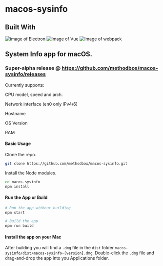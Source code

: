 # macos-sysinfo

## Built With

![image of Electron](https://avatars3.githubusercontent.com/u/13409222?s=200&v=4&s=50)
![Image of Vue](https://avatars3.githubusercontent.com/u/6128107?s=200&v=4&s=50)
![Image of webpack](https://avatars1.githubusercontent.com/u/2105791?s=200&v=4&s=50)

## System Info app for macOS.

### Super-alpha release @ https://github.com/methodbox/macos-sysinfo/releases

Currently supports:

CPU model, speed and arch.

Network interface (en0 only IPv4/6)

Hostname

OS Version

RAM

#### Basic Usage

Clone the repo.

```bash
git clone https://github.com/methodbox/macos-sysinfo.git
```

Install the Node modules.

```bash
cd macos-sysinfo
npm install
```

#### Run the App or Build

```bash
# Run the app without building
npm start

# Build the app
npm run build
```

#### Install the app on your Mac

After building you will find a `.dmg` file in the `dist` folder `macos-sysinfo/dist/macos-sysinfo-[version].dmg`. Double-click the `.dmg` file and drag-and-drop the app into you Applications folder.
